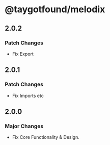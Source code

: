 # @taygotfound/melodix

## 2.0.2

### Patch Changes

- Fix Export

## 2.0.1

### Patch Changes

- Fix Imports etc

## 2.0.0

### Major Changes

- Fix Core Functionality & Design.
